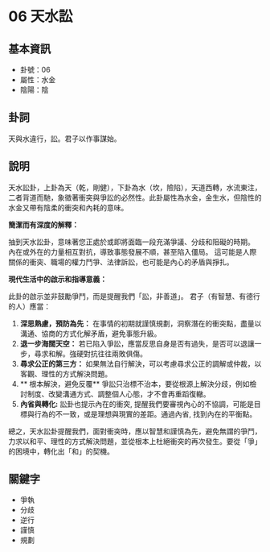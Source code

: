 # 06 天水訟

## 基本資訊
- 卦號：06
- 屬性：水金
- 陰陽：陰

## 卦詞
天與水違行，訟。君子以作事謀始。 

## 說明
天水訟卦，上卦為天（乾，剛健），下卦為水（坎，險陷），天道西轉，水流東注，二者背道而馳，象徵著衝突與爭訟的必然性。此卦屬性為水金，金生水，但陰性的水金又帶有陰柔的衝突和內耗的意味。

**簡潔而有深度的解釋：**

抽到天水訟卦，意味著您正處於或即將面臨一段充滿爭議、分歧和阻礙的時期。 內在或外在的力量相互對抗，導致事態發展不順，甚至陷入僵局。 這可能是人際關係的衝突、職場的權力鬥爭、法律訴訟，也可能是內心的矛盾與掙扎。

**現代生活中的啟示和指導意義：**

此卦的啟示並非鼓勵爭鬥，而是提醒我們「訟，非善道」。 君子（有智慧、有德行的人）應當：

1.  **深思熟慮，預防為先：** 在事情的初期就謹慎規劃，洞察潛在的衝突點，盡量以溝通、協商的方式化解矛盾，避免事態升級。
2.  **退一步海闊天空：** 若已陷入爭訟，應當反思自身是否有過失，是否可以退讓一步，尋求和解。強硬對抗往往兩敗俱傷。
3.  **尋求公正的第三方：** 如果無法自行解決，可以考慮尋求公正的調解或仲裁，以客觀、理性的方式解決問題。
4. ** 根本解決，避免反覆** 爭訟只治標不治本，要從根源上解決分歧，例如檢討制度、改變溝通方式、調整個人心態，才不會再重蹈復轍。
5. **內省與轉化:** 訟卦也提示內在的衝突, 提醒我們要審視內心的不協調，可能是目標與行為的不一致，或是理想與現實的差距。通過內省, 找到內在的平衡點。

總之，天水訟卦提醒我們，面對衝突時，應以智慧和謹慎為先，避免無謂的爭鬥，力求以和平、理性的方式解決問題，並從根本上杜絕衝突的再次發生。要從「爭」的困境中，轉化出「和」的契機。

## 關鍵字
- 爭執
- 分歧
- 逆行
- 謹慎
- 規劃
